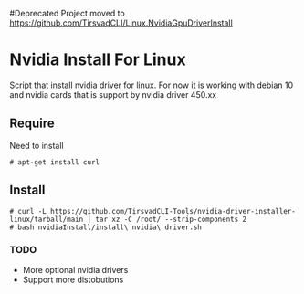 #Deprecated
Project moved to https://github.com/TirsvadCLI/Linux.NvidiaGpuDriverInstall

# Nvidia Install For Linux
Script that install nvidia driver for linux.
For now it is working with debian 10 and nvidia cards that is support by nvidia driver 450.xx

## Require
Need to install

    # apt-get install curl

## Install

    # curl -L https://github.com/TirsvadCLI-Tools/nvidia-driver-installer-linux/tarball/main | tar xz -C /root/ --strip-components 2
    # bash nvidiaInstall/install\ nvidia\ driver.sh

### TODO

* More optional nvidia drivers
* Support more distobutions
